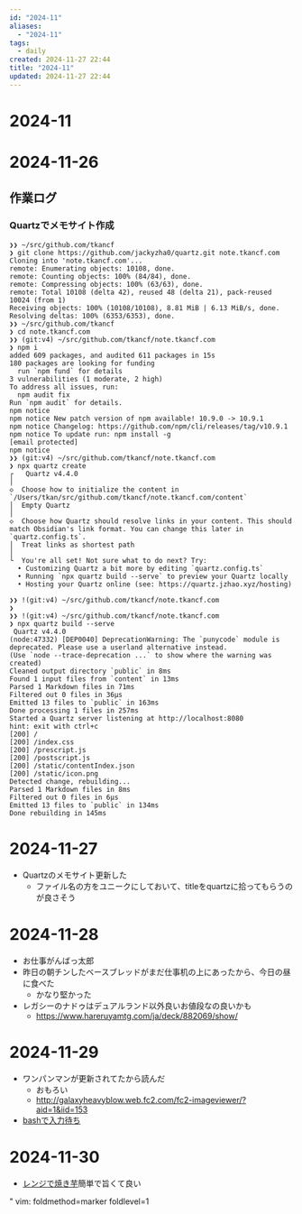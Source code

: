 ```yaml
---
id: "2024-11"
aliases:
  - "2024-11"
tags:
  - daily
created: 2024-11-27 22:44
title: "2024-11"
updated: 2024-11-27 22:44
---
```


# 2024-11
# 2024-11-26
<!--{{{-->
## 作業ログ
### Quartzでメモサイト作成
<!--{{{-->
```
❯❯ ~/src/github.com/tkancf
❯ git clone https://github.com/jackyzha0/quartz.git note.tkancf.com
Cloning into 'note.tkancf.com'...
remote: Enumerating objects: 10108, done.
remote: Counting objects: 100% (84/84), done.
remote: Compressing objects: 100% (63/63), done.
remote: Total 10108 (delta 42), reused 48 (delta 21), pack-reused 10024 (from 1)
Receiving objects: 100% (10108/10108), 8.81 MiB | 6.13 MiB/s, done.
Resolving deltas: 100% (6353/6353), done.
❯❯ ~/src/github.com/tkancf
❯ cd note.tkancf.com
❯❯ (git:v4) ~/src/github.com/tkancf/note.tkancf.com
❯ npm i
added 609 packages, and audited 611 packages in 15s
180 packages are looking for funding
  run `npm fund` for details
3 vulnerabilities (1 moderate, 2 high)
To address all issues, run:
  npm audit fix
Run `npm audit` for details.
npm notice
npm notice New patch version of npm available! 10.9.0 -> 10.9.1
npm notice Changelog: https://github.com/npm/cli/releases/tag/v10.9.1
npm notice To update run: npm install -g 
[email protected]
npm notice
❯❯ (git:v4) ~/src/github.com/tkancf/note.tkancf.com
❯ npx quartz create
┌   Quartz v4.4.0
│
◇  Choose how to initialize the content in `/Users/tkan/src/github.com/tkancf/note.tkancf.com/content`
│  Empty Quartz
│
◇  Choose how Quartz should resolve links in your content. This should match Obsidian's link format. You can change this later in `quartz.config.ts`.
│  Treat links as shortest path
│
└  You're all set! Not sure what to do next? Try:
  • Customizing Quartz a bit more by editing `quartz.config.ts`
  • Running `npx quartz build --serve` to preview your Quartz locally
  • Hosting your Quartz online (see: https://quartz.jzhao.xyz/hosting)

❯❯ !(git:v4) ~/src/github.com/tkancf/note.tkancf.com
❯
❯❯ !(git:v4) ~/src/github.com/tkancf/note.tkancf.com
❯ npx quartz build --serve
 Quartz v4.4.0
(node:47332) [DEP0040] DeprecationWarning: The `punycode` module is deprecated. Please use a userland alternative instead.
(Use `node --trace-deprecation ...` to show where the warning was created)
Cleaned output directory `public` in 8ms
Found 1 input files from `content` in 13ms
Parsed 1 Markdown files in 71ms
Filtered out 0 files in 36μs
Emitted 13 files to `public` in 163ms
Done processing 1 files in 257ms
Started a Quartz server listening at http://localhost:8080
hint: exit with ctrl+c
[200] /
[200] /index.css
[200] /prescript.js
[200] /postscript.js
[200] /static/contentIndex.json
[200] /static/icon.png
Detected change, rebuilding...
Parsed 1 Markdown files in 8ms
Filtered out 0 files in 6μs
Emitted 13 files to `public` in 134ms
Done rebuilding in 145ms
```
<!--}}}-->
<!--}}}-->
# 2024-11-27
<!--{{{-->
- Quartzのメモサイト更新した
    - ファイル名の方をユニークにしておいて、titleをquartzに拾ってもらうのが良さそう
<!--}}}-->
# 2024-11-28
<!--{{{-->
- お仕事がんばっ太郎
- 昨日の朝チンしたベースブレッドがまだ仕事机の上にあったから、今日の昼に食べた
    - かなり堅かった
- レガシーのナドゥはデュアルランド以外良いお値段なの良いかも
    - https://www.hareruyamtg.com/ja/deck/882069/show/
<!--}}}-->
# 2024-11-29
<!--{{{-->
- ワンパンマンが更新されてたから読んだ
    - おもろい
    - http://galaxyheavyblow.web.fc2.com/fc2-imageviewer/?aid=1&iid=153
- [bashで入力待ち](20241130005328.md)
<!--}}}-->
# 2024-11-30

- [レンジで焼き芋](20241130232532.md)簡単で旨くて良い

" vim: foldmethod=marker foldlevel=1
